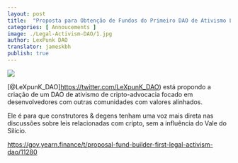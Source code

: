 ```yaml
---
layout: post
title:  "Proposta para Obtenção de Fundos do Primeiro DAO de Ativismo Legal"
categories: [ Annoucements ]
image: ./Legal-Activism-DAO/1.jpg
author: LexPunk DAO
translator: jameskbh
publish: true
---
```


![](image1.jpg)

[@LeXpunK_DAO]https://twitter.com/LeXpunK_DAO) está propondo a criação de um DAO de ativismo de cripto-advocacia focado em desenvolvedores com outras comunidades com valores alinhados.

Ele é para que construtores & degens tenham uma voz mais direta nas discussões sobre leis relacionadas com cripto, sem a influência do Vale do Silício.

https://gov.yearn.finance/t/proposal-fund-builder-first-legal-activism-dao/11280
